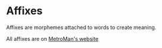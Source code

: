 # Affixes
Affixes are morphemes attached to words to create meaning.

All affixes are on [MetroMan's website](https://www.metroman.me/balkeon/docs/affixes/)
